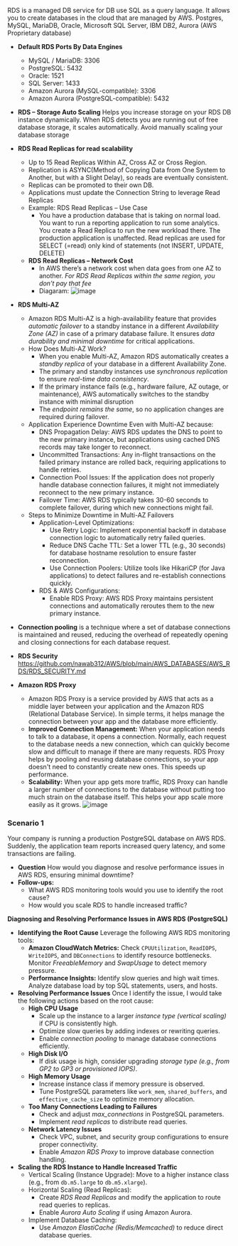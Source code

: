 RDS is a managed DB service for DB use SQL as a query language. It allows you to create databases in the cloud that are managed by AWS.
Postgres, MySQL, MariaDB, Oracle, Microsoft SQL Server, IBM DB2, Aurora (AWS Proprietary database)

- **Default RDS Ports By Data Engines**
  - MySQL / MariaDB: 3306
  - PostgreSQL: 5432
  - Oracle: 1521
  - SQL Server: 1433
  - Amazon Aurora (MySQL-compatible): 3306
  - Amazon Aurora (PostgreSQL-compatible): 5432

- **RDS – Storage Auto Scaling** Helps you increase storage on your RDS DB instance dynamically. When RDS detects you are running out of free database storage, it scales automatically. Avoid manually scaling your database storage

- **RDS Read Replicas for read scalability**
  - Up to 15 Read Replicas Within AZ, Cross AZ or Cross Region.
  - Replication is ASYNC(Method of Copying Data from One System to Another, but with a Slight Delay), so reads are eventually consistent. 
  - Replicas can be promoted to their own DB.
  - Applications must update the Connection String to leverage Read Replicas
  - Example: RDS Read Replicas – Use Case
    - You have a production database that is taking on normal load. You want to run a reporting application to run some analytics. You create a Read Replica to run the new workload there. The production application is unaffected. Read replicas are used for SELECT (=read) only kind of statements (not INSERT, UPDATE, DELETE)
  - **RDS Read Replicas – Network Cost**
    - In AWS there’s a network cost when data goes from one AZ to another. *For RDS Read Replicas within the same region, you don’t pay that fee*
    - Diagaram:  ![image](https://github.com/user-attachments/assets/2dc36c4b-c1f2-4d9b-ba05-3aa1d592a396)

- **RDS Multi-AZ**
  - Amazon RDS Multi-AZ is a high-availability feature that provides *automatic failover* to a standby instance in a different *Availability Zone (AZ)* in case of a primary database failure. It ensures *data durability and minimal downtime* for critical applications.
  - How Does Multi-AZ Work?
    - When you enable Multi-AZ, Amazon RDS automatically creates a *standby replica* of your database in a different Availability Zone.
    - The primary and standby instances use *synchronous replication* to ensure *real-time data consistency*.
    - If the primary instance fails (e.g., hardware failure, AZ outage, or maintenance), AWS automatically switches to the standby instance with minimal disruption
    - The *endpoint remains the same*, so no application changes are required during failover.
  - Application Experience Downtime Even with Multi-AZ because:
    - DNS Propagation Delay: AWS RDS updates the DNS to point to the new primary instance, but applications using cached DNS records may take longer to reconnect.
    - Uncommitted Transactions: Any in-flight transactions on the failed primary instance are rolled back, requiring applications to handle retries.
    - Connection Pool Issues: If the application does not properly handle database connection failures, it might not immediately reconnect to the new primary instance.
    - Failover Time: AWS RDS typically takes 30-60 seconds to complete failover, during which new connections might fail.
  - Steps to Minimize Downtime in Multi-AZ Failovers
    - Application-Level Optimizations:
      - Use Retry Logic: Implement exponential backoff in database connection logic to automatically retry failed queries.
      - Reduce DNS Cache TTL: Set a lower TTL (e.g., 30 seconds) for database hostname resolution to ensure faster reconnection.
      - Use Connection Poolers: Utilize tools like HikariCP (for Java applications) to detect failures and re-establish connections quickly.
    - RDS & AWS Configurations:
      - Enable RDS Proxy: AWS RDS Proxy maintains persistent connections and automatically reroutes them to the new primary instance.

- **Connection pooling** is a technique where a set of database connections is maintained and reused, reducing the overhead of repeatedly opening and closing connections for each database request.

- **RDS Security** https://github.com/nawab312/AWS/blob/main/AWS_DATABASES/AWS_RDS/RDS_SECURITY.md

- **Amazon RDS Proxy**
  - Amazon RDS Proxy is a service provided by AWS that acts as a middle layer between your application and the Amazon RDS (Relational Database Service). In simple terms, it helps manage the connection between your app and the database more efficiently.
  - **Improved Connection Management:** When your application needs to talk to a database, it opens a connection. Normally, each request to the database needs a new connection, which can quickly become slow and difficult to manage if there are many requests. RDS Proxy helps by pooling and reusing database connections, so your app doesn't need to constantly create new ones. This speeds up performance.
  - **Scalability:** When your app gets more traffic, RDS Proxy can handle a larger number of connections to the database without putting too much strain on the database itself. This helps your app scale more easily as it grows.
  ![image](https://github.com/user-attachments/assets/a175a223-2b9d-41db-85a7-7325ccdd3052)


### Scenario 1 ###
Your company is running a production PostgreSQL database on AWS RDS. Suddenly, the application team reports increased query latency, and some transactions are failing.
- **Question**  How would you diagnose and resolve performance issues in AWS RDS, ensuring minimal downtime?
- **Follow-ups:**
  - What AWS RDS monitoring tools would you use to identify the root cause?
  - How would you scale RDS to handle increased traffic?

**Diagnosing and Resolving Performance Issues in AWS RDS (PostgreSQL)**
- **Identifying the Root Cause** Leverage the following AWS RDS monitoring tools:
  - **Amazon CloudWatch Metrics:** Check `CPUUtilization`, `ReadIOPS`, `WriteIOPS`, and `DBConnections` to identify resource bottlenecks. Monitor *FreeableMemory* and *SwapUsage* to detect memory pressure.
  - **Performance Insights:** Identify slow queries and high wait times. Analyze database load by top SQL statements, users, and hosts.
- **Resolving Performance Issues** Once I identify the issue, I would take the following actions based on the root cause:
  - **High CPU Usage**
    - Scale up the instance to a larger *instance type (vertical scaling)* if CPU is consistently high.
    - Optimize slow queries by adding indexes or rewriting queries.
    - Enable *connection pooling* to manage database connections efficiently.
  - **High Disk I/O**
    - If disk usage is high, consider upgrading *storage type (e.g., from GP2 to GP3 or provisioned IOPS)*.
  - **High Memory Usage**
    - Increase instance class if memory pressure is observed.
    - Tune PostgreSQL parameters like `work_mem`, `shared_buffers`, and `effective_cache_size` to optimize memory allocation.
  - **Too Many Connections Leading to Failures**
    - Check and adjust *max_connections* in PostgreSQL parameters.
    - Implement *read replicas* to distribute read queries.
  - **Network Latency Issues**
    - Check VPC, subnet, and security group configurations to ensure proper connectivity.
    - Enable *Amazon RDS Proxy* to improve database connection handling.
- **Scaling the RDS Instance to Handle Increased Traffic**
  - Vertical Scaling (Instance Upgrade): Move to a higher instance class (e.g., from `db.m5.large` to `db.m5.xlarge`).
  - Horizontal Scaling (Read Replicas):
    - Create *RDS Read Replicas* and modify the application to route read queries to replicas.
    - Enable *Aurora Auto Scaling* if using Amazon Aurora.
  - Implement Database Caching:
    - Use *Amazon ElastiCache (Redis/Memcached)* to reduce direct database queries.


 
